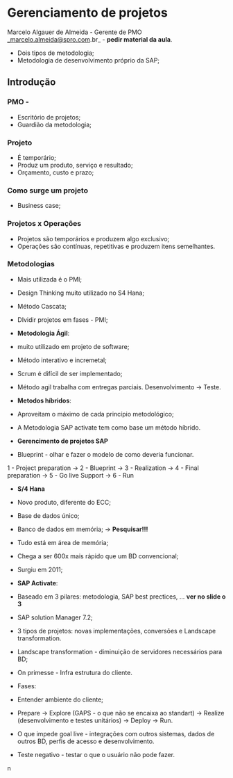 # Gerenciamento de projetos

Marcelo Algauer de Almeida - Gerente de PMO
_marcelo.almeida@spro.com.br_ - **pedir material da aula**.

- Dois tipos de metodologia;
- Metodologia de desenvolvimento próprio da SAP;

## Introdução

### PMO - 

- Escritório de projetos;
- Guardião da metodologia;

### Projeto

- É temporário;
- Produz um produto, serviço e resultado;
- Orçamento, custo e prazo;

### Como surge um projeto

- Business case;

### Projetos x Operações

- Projetos são temporários e produzem algo exclusivo;
- Operações são contínuas, repetitivas e produzem itens semelhantes.

### Metodologias

- Mais utilizada é o PMI;
- Design Thinking muito utilizado no S4 Hana;

- Método Cascata;
- DIvidir projetos em fases - PMI;

- **Metodologia Ágil**:
 - muito utilizado em projeto de software;
 - Método interativo e incremetal;
 - Scrum é difícil de ser implementado;
 - Método agil trabalha com entregas parciais. Desenvolvimento -> Teste.
 
 - **Metodos híbridos**:
 - Aproveitam o máximo  de cada princípio metodológico;
 - A Metodologia SAP activate tem como base um método híbrido.
 
 - **Gerencimento de projetos SAP**
 - Blueprint - olhar e fazer o modelo de como deveria funcionar.
 
 1 - Project preparation -> 2 - Blueprint -> 3 - Realization -> 4 - Final preparation -> 5 -  Go live Support -> 6 - Run
 
 - **S/4 Hana**
 
 - Novo produto, diferente do ECC;
 - Base de dados único;
 - Banco de dados em memória; -> **Pesquisar!!!**
 - Tudo está em área de memória;
 - Chega a ser 600x mais rápido que um BD convencional;
 - Surgiu em 2011;
 
 - **SAP Activate**:
 
 - Baseado em 3 pilares: metodologia, SAP best prectices, ... **ver no slide o 3**
 - SAP solution Manager 7.2;
 - 3 tipos de projetos: novas implementações, conversões e Landscape transformation.
 - Landscape transformation - diminuição de servidores necessários para BD;
 - On primesse - Infra estrutura do cliente.
 
 - Fases:
 - Entender ambiente do cliente;
 - Prepare -> Explore (GAPS - o que não se encaixa ao standart) -> Realize (desenvolvimento e testes unitários) -> Deploy -> Run.
 
 - O que impede goal live - integrações com outros sistemas, dados de outros BD, perfis de acesso e desenvolvimento. 
 
 - Teste negativo - testar o que o usuário não pode fazer.
 
 n


